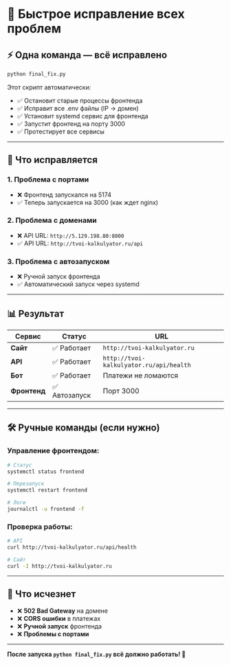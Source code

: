 # 🚀 Быстрое исправление всех проблем

## ⚡ Одна команда — всё исправлено

```bash
python final_fix.py
```

Этот скрипт автоматически:
- ✅ Остановит старые процессы фронтенда
- ✅ Исправит все .env файлы (IP → домен)
- ✅ Установит systemd сервис для фронтенда
- ✅ Запустит фронтенд на порту 3000
- ✅ Протестирует все сервисы

---

## 🔧 Что исправляется

### 1. **Проблема с портами**
- ❌ Фронтенд запускался на 5174
- ✅ Теперь запускается на 3000 (как ждет nginx)

### 2. **Проблема с доменами**
- ❌ API URL: `http://5.129.198.80:8000`
- ✅ API URL: `http://tvoi-kalkulyator.ru/api`

### 3. **Проблема с автозапуском**
- ❌ Ручной запуск фронтенда
- ✅ Автоматический запуск через systemd

---

## 📊 Результат

| Сервис | Статус | URL |
|--------|--------|-----|
| **Сайт** | ✅ Работает | `http://tvoi-kalkulyator.ru` |
| **API** | ✅ Работает | `http://tvoi-kalkulyator.ru/api/health` |
| **Бот** | ✅ Работает | Платежи не ломаются |
| **Фронтенд** | ✅ Автозапуск | Порт 3000 |

---

## 🛠️ Ручные команды (если нужно)

### Управление фронтендом:
```bash
# Статус
systemctl status frontend

# Перезапуск
systemctl restart frontend

# Логи
journalctl -u frontend -f
```

### Проверка работы:
```bash
# API
curl http://tvoi-kalkulyator.ru/api/health

# Сайт
curl -I http://tvoi-kalkulyator.ru
```

---

## 🎯 Что исчезнет

- ❌ **502 Bad Gateway** на домене
- ❌ **CORS ошибки** в платежах
- ❌ **Ручной запуск** фронтенда
- ❌ **Проблемы с портами**

---

**После запуска `python final_fix.py` всё должно работать! 🎉** 